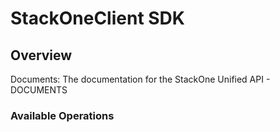 # StackOneClient SDK

## Overview

Documents: The documentation for the StackOne Unified API - DOCUMENTS

### Available Operations
